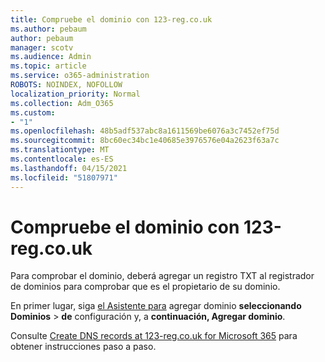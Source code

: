 ```yaml
---
title: Compruebe el dominio con 123-reg.co.uk
ms.author: pebaum
author: pebaum
manager: scotv
ms.audience: Admin
ms.topic: article
ms.service: o365-administration
ROBOTS: NOINDEX, NOFOLLOW
localization_priority: Normal
ms.collection: Adm_O365
ms.custom:
- "1"
ms.openlocfilehash: 48b5adf537abc8a1611569be6076a3c7452ef75d
ms.sourcegitcommit: 8bc60ec34bc1e40685e3976576e04a2623f63a7c
ms.translationtype: MT
ms.contentlocale: es-ES
ms.lasthandoff: 04/15/2021
ms.locfileid: "51807971"
---
```

# <a name="verify-your-domain-with-123-regcouk"></a>Compruebe el dominio con 123-reg.co.uk

Para comprobar el dominio, deberá agregar un registro TXT al registrador de dominios para comprobar que es el propietario de su dominio. 

En primer lugar, siga [el Asistente para](https://admin.microsoft.com/Adminportal#/Domains) agregar dominio **seleccionando Dominios** \> **de** configuración y, a **continuación, Agregar dominio**.
  
Consulte [Create DNS records at 123-reg.co.uk for Microsoft 365](https://docs.microsoft.com/microsoft-365/admin/dns/create-dns-records-at-123-reg-co-uk) para obtener instrucciones paso a paso.